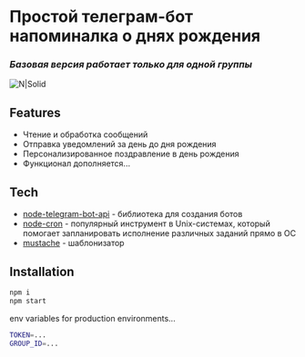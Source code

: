 # Простой телеграм-бот напоминалка о днях рождения
### _Базовая версия работает только для одной группы_

![N|Solid](https://cdn-icons-png.flaticon.com/128/5292/5292438.png)

## Features

- Чтение и обработка сообщений
- Отправка уведомлений за день до дня рождения
- Персонализированное поздравление в день рождения
- Функционал дополняется...

## Tech

- [node-telegram-bot-api](https://www.npmjs.com/package/node-telegram-bot-api) - библиотека для создания ботов
- [node-cron](https://www.npmjs.com/package/node-cron) - популярный инструмент в Unix-системах, который помогает запланировать исполнение различных заданий прямо в ОС
- [mustache](https://www.npmjs.com/package/mustache) - шаблонизатор


## Installation

```sh
npm i
npm start
```

env variables for production environments...

```sh
TOKEN=...
GROUP_ID=...
```

